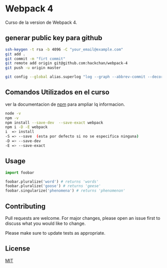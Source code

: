 # Webpack 4

Curso de la version de Webpack 4.

## generar public key para github

```bash
ssh-keygen -t rsa -b 4096 -C "your_email@example.com"
git add .
git commit -m "firt commit"
git remote add origin git@github.com:hackchan/webpack-4
git push -u origin master

git config --global alias.superlog "log --graph --abbrev-commit --decorate --date=relative --format=format:'%C(bold blue)%h%C(reset) - %C(bold green)(%ar)%C(reset) %C(white)%s%C(reset) %C(dim white)- %an%C(reset)%C(bold yellow)%d%C(reset)' --all"
```

## Comandos Utilizados en el curso

ver la documentacion de [npm](https://docs.npmjs.com/) para ampliar lq informacion.

```bash
node -v
npm -v
npm install --save-dev  --save-exact webpack
npm i -D -E webpack
i  => install
-S => --save  (esta por defecto si no se especifica ninguna)
-D => --save-dev
-E => --save-exact
```

## Usage

```python
import foobar

foobar.pluralize('word') # returns 'words'
foobar.pluralize('goose') # returns 'geese'
foobar.singularize('phenomena') # returns 'phenomenon'
```

## Contributing

Pull requests are welcome. For major changes, please open an issue first to discuss what you would like to change.

Please make sure to update tests as appropriate.

## License

[MIT](https://choosealicense.com/licenses/mit/)
